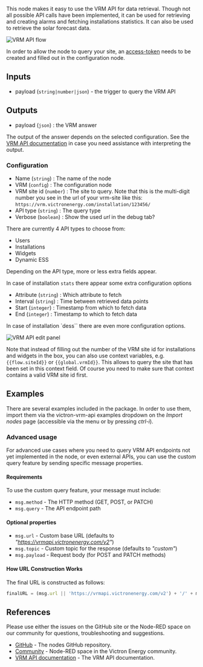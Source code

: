This node makes it easy to use the VRM API for data retrieval. Though not all 
possible API calls have been implemented, it can be used for retrieving and
creating alarms and fetching installations statistics. It can also be used to
retrieve the solar forecast data.

![VRM API flow](./img/vrm-api-flow.png)

In order to allow the node to query your site, an
[access-token](https://vrm.victronenergy.com/access-tokens) needs to be created
and filled out in the configuration node.

## Inputs

* payload (`string|number|json`) - the trigger to query the VRM API

## Outputs

* payload (`json`) : the VRM answer

The output of the answer depends on the selected configuration. See the [VRM API documentation](https://vrm-api-docs.victronenergy.com/#)
in case you need assistance with interpreting the output.

### Configuration

- Name (`string`) : The name of the node
- VRM (`config`) : The configuration node
- VRM site id (`number`) : The site to query. Note that this is the multi-digit number you see in the url of your vrm-site like this: `https://vrm.victronenergy.com/installation/123456/`
- API type (`string`) : The query type
- Verbose (`boolean`) : Show the used _url_ in the debug tab?

There are currently 4 API types to choose from:
- Users
- Installations
- Widgets
- Dynamic ESS

Depending on the API type, more or less extra fields appear.

In case of installation `stats` there appear some extra configuration options
- Attribute (`string`) : Which attribute to fetch
- Interval (`string`) : Time between retrieved data points
- Start (`integer`) : Timestamp from which to fetch data
- End (`integer`) : Timestamp to which to fetch data

In case of installation `dess`` there are even more configuration options.

![VRM API edit panel](./img/vrm-api-edit-panel.png)

Note that instead of filling out the number of the VRM site id for installations and widgets in the box, you
can also use context variables, e.g. `{{flow.siteId}}` or `{{global.vrmId}}`. This allows to query the site
that has been set in this context field. Of course you need to make sure that context contains a valid VRM site id first.

## Examples

There are several examples included in the package. In order to use them, import them via the
victron-vrm-api examples dropdown on the _Import nodes_ page (accessible via
the menu or by pressing _ctrl-i_).

### Advanced usage

For advanced use cases where you need to query VRM API endpoints not yet implemented in the node, or even external APIs, you can use the custom query feature by sending specific message properties.

#### Requirements

To use the custom query feature, your message must include:

* `msg.method` - The HTTP method (GET, POST, or PATCH)
* `msg.query` - The API endpoint path

#### Optional properties

* `msg.url` - Custom base URL (defaults to _"https://vrmapi.victronenergy.com/v2"_)
* `msg.topic` - Custom topic for the response (defaults to _"custom"_)
* `msg.payload` - Request body (for POST and PATCH methods)

#### How URL Construction Works

The final URL is constructed as follows:
```javascript
finalURL = (msg.url || 'https://vrmapi.victronenergy.com/v2') + '/' + msg.query
```

## References

Please use either the issues on the GitHub site or the Node-RED space on our community for questions, troubleshooting and suggestions.
- [GitHub](https://github.com/dirkjanfaber/victron-vrm-api) - The nodes GitHub repository.
- [Community](https://community.victronenergy.com/tag/node-red) - Node-RED space in the Victron Energy community.
- [VRM API documentation](https://vrm-api-docs.victronenergy.com/#) - The VRM API documentation.


